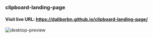 ### clipboard-landing-page

#### Visit live URL: https://daliborbn.github.io/clipboard-landing-page/
![desktop-preview](https://user-images.githubusercontent.com/109923493/197359823-0c15c8d4-af5d-4131-9e37-815fff3e6341.jpg)
